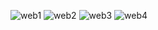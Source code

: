 ![web1](https://user-images.githubusercontent.com/81222258/137015221-feec8252-8ebe-4b5a-beec-082dafa07546.PNG)
![web2](https://user-images.githubusercontent.com/81222258/137015226-4afc7402-6e76-4452-aab9-d8d468ab7e4b.PNG)
![web3](https://user-images.githubusercontent.com/81222258/137015248-0320068a-f258-45c8-9b5f-bc0850cfd37c.PNG)
![web4](https://user-images.githubusercontent.com/81222258/137015253-53fb1607-3e3e-4e1e-b2b9-5f698863fb30.PNG)
